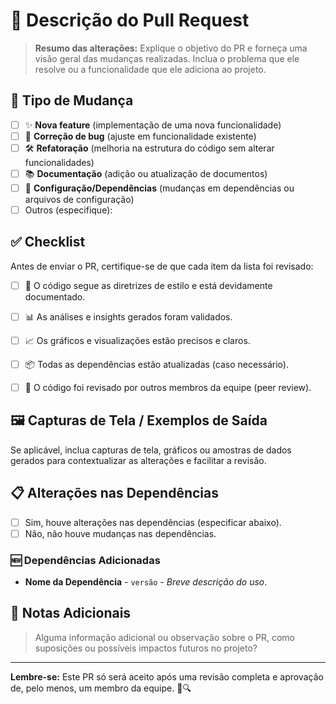 # 🚀 Descrição do Pull Request

> **Resumo das alterações:** Explique o objetivo do PR e forneça uma visão geral das mudanças realizadas. Inclua o problema que ele resolve ou a funcionalidade que ele adiciona ao projeto.

## 📝 Tipo de Mudança

- [ ] ✨ **Nova feature** (implementação de uma nova funcionalidade)
- [ ] 🐛 **Correção de bug** (ajuste em funcionalidade existente)
- [ ] 🛠️ **Refatoração** (melhoria na estrutura do código sem alterar funcionalidades)
- [ ] 📚 **Documentação** (adição ou atualização de documentos)
- [ ] 🔧 **Configuração/Dependências** (mudanças em dependências ou arquivos de configuração)
- [ ] Outros (especifique): 

## ✅ Checklist

Antes de enviar o PR, certifique-se de que cada item da lista foi revisado:

- [ ] 📄 O código segue as diretrizes de estilo e está devidamente documentado.

- [ ] 📊 As análises e insights gerados foram validados.
- [ ] 📈 Os gráficos e visualizações estão precisos e claros.
- [ ] 📦 Todas as dependências estão atualizadas (caso necessário).
- [ ] 👥 O código foi revisado por outros membros da equipe (peer review).


## 🖼️ Capturas de Tela / Exemplos de Saída

Se aplicável, inclua capturas de tela, gráficos ou amostras de dados gerados para contextualizar as alterações e facilitar a revisão.

## 📋 Alterações nas Dependências

- [ ] Sim, houve alterações nas dependências (especificar abaixo).
- [ ] Não, não houve mudanças nas dependências.

### 🆕 Dependências Adicionadas
- **Nome da Dependência** - `versão` - *Breve descrição do uso*.

## 📄 Notas Adicionais

> Alguma informação adicional ou observação sobre o PR, como suposições ou possíveis impactos futuros no projeto? 

---

**Lembre-se:** Este PR só será aceito após uma revisão completa e aprovação de, pelo menos, um membro da equipe. 👥🔍